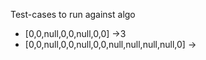 Test-cases to run against algo
* [0,0,null,0,0,null,0,0] ->3
* [0,0,null,0,0,null,0,0,null,null,null,null,0] ->